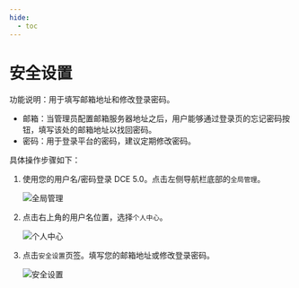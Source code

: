 ```yaml
---
hide:
  - toc
---
```


# 安全设置

功能说明：用于填写邮箱地址和修改登录密码。

- 邮箱：当管理员配置邮箱服务器地址之后，用户能够通过登录页的忘记密码按钮，填写该处的邮箱地址以找回密码。
- 密码：用于登录平台的密码，建议定期修改密码。

具体操作步骤如下：

1. 使用您的用户名/密码登录 DCE 5.0。点击左侧导航栏底部的`全局管理`。

    ![全局管理](https://docs.daocloud.io/daocloud-docs-images/docs/ghippo/images/ws01.png)

2. 点击右上角的用户名位置，选择`个人中心`。

    ![个人中心](https://docs.daocloud.io/daocloud-docs-images/docs/ghippo/images/lang01.png)

3. 点击`安全设置`页签。填写您的邮箱地址或修改登录密码。

    ![安全设置](https://docs.daocloud.io/daocloud-docs-images/docs/ghippo/images/security01.png)
